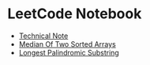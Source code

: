 # LeetCode Notebook

* [Technical Note](https://hackmd.io/4JLUqACUQZu_eMK07LnKgQ)
* [Median Of Two Sorted Arrays](https://hackmd.io/5IFvJ4xPQlekroweXxMqDw)
* [Longest Palindromic Substring](https://hackmd.io/-OvLEw-_Tceut0sZTcgPTw)
